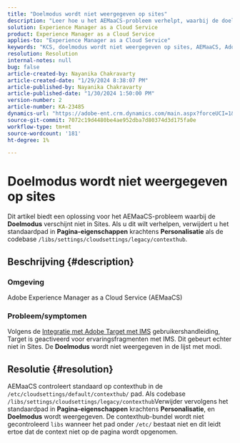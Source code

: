 ```yaml
---
title: "Doelmodus wordt niet weergegeven op sites"
description: "Leer hoe u het AEMaaCS-probleem verhelpt, waarbij de doelmodus niet op sites wordt weergegeven."
solution: Experience Manager as a Cloud Service
product: Experience Manager as a Cloud Service
applies-to: "Experience Manager as a Cloud Service"
keywords: "KCS, doelmodus wordt niet weergegeven op sites, AEMaaCS, Adobe Experience Manager als cloudservice."
resolution: Resolution
internal-notes: null
bug: false
article-created-by: Nayanika Chakravarty
article-created-date: "1/29/2024 8:38:07 PM"
article-published-by: Nayanika Chakravarty
article-published-date: "1/30/2024 1:50:00 PM"
version-number: 2
article-number: KA-23485
dynamics-url: "https://adobe-ent.crm.dynamics.com/main.aspx?forceUCI=1&pagetype=entityrecord&etn=knowledgearticle&id=1b33174b-e6be-ee11-9079-6045bd006149"
source-git-commit: 7072c19d4480be4ae952dba7d80374d3d175fa0e
workflow-type: tm+mt
source-wordcount: '181'
ht-degree: 1%

---
```


# Doelmodus wordt niet weergegeven op sites


Dit artikel biedt een oplossing voor het AEMaaCS-probleem waarbij de <b>Doelmodus</b> verschijnt niet in Sites. Als u dit wilt verhelpen, verwijdert u het standaardpad in <b>Pagina-eigenschappen</b> krachtens <b>Personalisatie</b> als de codebase `/libs/settings/cloudsettings/legacy/contexthub`.

## Beschrijving {#description}


### Omgeving

Adobe Experience Manager as a Cloud Service (AEMaaCS)

### Probleem/symptomen

Volgens de [Integratie met Adobe Target met IMS](https://experienceleague.adobe.com/docs/experience-manager-65/content/sites/administering/integration/integration-target-ims.html) gebruikershandleiding, Target is geactiveerd voor ervaringsfragmenten met IMS. Dit gebeurt echter niet in Sites. De <b>Doelmodus</b> wordt niet weergegeven in de lijst met modi.


## Resolutie {#resolution}


AEMaaCS controleert standaard op contexthub in de `/etc/cloudsettings/default/contexthub/` pad. Als codebase `/libs/settings/cloudsettings/legacy/contexthub`Verwijder vervolgens het standaardpad in <b>Pagina-eigenschappen</b> krachtens <b>Personalisatie</b>, en <b>Doelmodus</b> wordt weergegeven. De contexthub-bundel wordt niet gecontroleerd `libs` wanneer het pad onder `/etc/` bestaat niet en dit leidt ertoe dat de context niet op de pagina wordt opgenomen.
